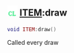 ## <img src="../../.gitbook/assets/client.png" width="24" height=24 /> [ITEM](https://iaswiki.rawr.dev/readme/item):draw

```lua
void ITEM:draw()
```

Called every draw
